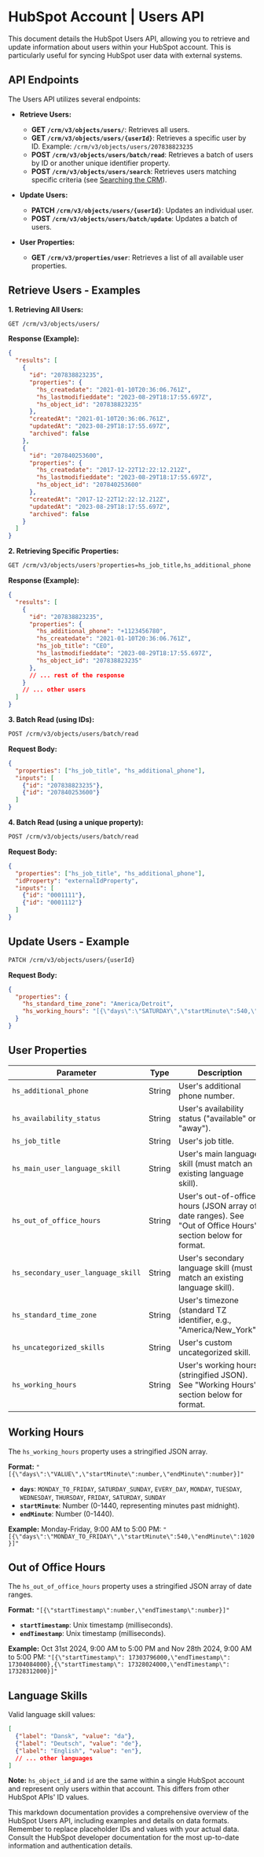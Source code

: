 # HubSpot Account | Users API

This document details the HubSpot Users API, allowing you to retrieve and update information about users within your HubSpot account.  This is particularly useful for syncing HubSpot user data with external systems.

## API Endpoints

The Users API utilizes several endpoints:

* **Retrieve Users:**
    * **GET `/crm/v3/objects/users/`**: Retrieves all users.
    * **GET `/crm/v3/objects/users/{userId}`**: Retrieves a specific user by ID.  Example: `/crm/v3/objects/users/207838823235`
    * **POST `/crm/v3/objects/users/batch/read`**: Retrieves a batch of users by ID or another unique identifier property.
    * **POST `/crm/v3/objects/users/search`**: Retrieves users matching specific criteria (see [Searching the CRM](link-to-crm-search-docs)).

* **Update Users:**
    * **PATCH `/crm/v3/objects/users/{userId}`**: Updates an individual user.
    * **POST `/crm/v3/objects/users/batch/update`**: Updates a batch of users.


* **User Properties:**
    * **GET `/crm/v3/properties/user`**: Retrieves a list of all available user properties.


##  Retrieve Users - Examples

**1. Retrieving All Users:**

```bash
GET /crm/v3/objects/users/
```

**Response (Example):**

```json
{
  "results": [
    {
      "id": "207838823235",
      "properties": {
        "hs_createdate": "2021-01-10T20:36:06.761Z",
        "hs_lastmodifieddate": "2023-08-29T18:17:55.697Z",
        "hs_object_id": "207838823235"
      },
      "createdAt": "2021-01-10T20:36:06.761Z",
      "updatedAt": "2023-08-29T18:17:55.697Z",
      "archived": false
    },
    {
      "id": "207840253600",
      "properties": {
        "hs_createdate": "2017-12-22T12:22:12.212Z",
        "hs_lastmodifieddate": "2023-08-29T18:17:55.697Z",
        "hs_object_id": "207840253600"
      },
      "createdAt": "2017-12-22T12:22:12.212Z",
      "updatedAt": "2023-08-29T18:17:55.697Z",
      "archived": false
    }
  ]
}
```

**2. Retrieving Specific Properties:**

```bash
GET /crm/v3/objects/users?properties=hs_job_title,hs_additional_phone
```

**Response (Example):**

```json
{
  "results": [
    {
      "id": "207838823235",
      "properties": {
        "hs_additional_phone": "+1123456780",
        "hs_createdate": "2021-01-10T20:36:06.761Z",
        "hs_job_title": "CEO",
        "hs_lastmodifieddate": "2023-08-29T18:17:55.697Z",
        "hs_object_id": "207838823235"
      },
      // ... rest of the response
    }
    // ... other users
  ]
}
```

**3. Batch Read (using IDs):**

```bash
POST /crm/v3/objects/users/batch/read
```

**Request Body:**

```json
{
  "properties": ["hs_job_title", "hs_additional_phone"],
  "inputs": [
    {"id": "207838823235"},
    {"id": "207840253600"}
  ]
}
```

**4. Batch Read (using a unique property):**

```bash
POST /crm/v3/objects/users/batch/read
```

**Request Body:**

```json
{
  "properties": ["hs_job_title", "hs_additional_phone"],
  "idProperty": "externalIdProperty",
  "inputs": [
    {"id": "0001111"},
    {"id": "0001112"}
  ]
}
```


## Update Users - Example

```bash
PATCH /crm/v3/objects/users/{userId}
```

**Request Body:**

```json
{
  "properties": {
    "hs_standard_time_zone": "America/Detroit",
    "hs_working_hours": "[{\"days\":\"SATURDAY\",\"startMinute\":540,\"endMinute\":1020},{\"days\":\"WEDNESDAY\",\"startMinute\":540,\"endMinute\":1020}]"
  }
}
```


## User Properties

| Parameter                     | Type    | Description                                                                                                   |
|---------------------------------|---------|---------------------------------------------------------------------------------------------------------------|
| `hs_additional_phone`         | String  | User's additional phone number.                                                                                  |
| `hs_availability_status`      | String  | User's availability status ("available" or "away").                                                             |
| `hs_job_title`                | String  | User's job title.                                                                                             |
| `hs_main_user_language_skill` | String  | User's main language skill (must match an existing language skill).                                             |
| `hs_out_of_office_hours`      | String  | User's out-of-office hours (JSON array of date ranges).  See "Out of Office Hours" section below for format. |
| `hs_secondary_user_language_skill` | String  | User's secondary language skill (must match an existing language skill).                                          |
| `hs_standard_time_zone`       | String  | User's timezone (standard TZ identifier, e.g., "America/New_York").                                          |
| `hs_uncategorized_skills`     | String  | User's custom uncategorized skill.                                                                            |
| `hs_working_hours`            | String  | User's working hours (stringified JSON). See "Working Hours" section below for format.                         |


## Working Hours

The `hs_working_hours` property uses a stringified JSON array.

**Format:** `"[{\"days\":\"VALUE\",\"startMinute\":number,\"endMinute\":number}]"`

* **`days`**:  `MONDAY_TO_FRIDAY`, `SATURDAY_SUNDAY`, `EVERY_DAY`, `MONDAY`, `TUESDAY`, `WEDNESDAY`, `THURSDAY`, `FRIDAY`, `SATURDAY`, `SUNDAY`
* **`startMinute`**: Number (0-1440, representing minutes past midnight).
* **`endMinute`**: Number (0-1440).

**Example:** Monday-Friday, 9:00 AM to 5:00 PM: `"[{\"days\":\"MONDAY_TO_FRIDAY\",\"startMinute\":540,\"endMinute\":1020}]"`

## Out of Office Hours

The `hs_out_of_office_hours` property uses a stringified JSON array of date ranges.

**Format:** `"[{\"startTimestamp\":number,\"endTimestamp\":number}]"`

* **`startTimestamp`**: Unix timestamp (milliseconds).
* **`endTimestamp`**: Unix timestamp (milliseconds).

**Example:** Oct 31st 2024, 9:00 AM to 5:00 PM and Nov 28th 2024, 9:00 AM to 5:00 PM: `"[{\"startTimestamp\": 17303796000,\"endTimestamp\": 17304084000},{\"startTimestamp\": 17328024000,\"endTimestamp\": 17328312000}]"`


## Language Skills

Valid language skill values:

```json
[
  {"label": "Dansk", "value": "da"},
  {"label": "Deutsch", "value": "de"},
  {"label": "English", "value": "en"},
  // ... other languages
]
```

**Note:**  `hs_object_id` and `id` are the same within a single HubSpot account and represent only users within that account.  This differs from other HubSpot APIs' ID values.


This markdown documentation provides a comprehensive overview of the HubSpot Users API, including examples and details on data formats.  Remember to replace placeholder IDs and values with your actual data.  Consult the HubSpot developer documentation for the most up-to-date information and authentication details.
